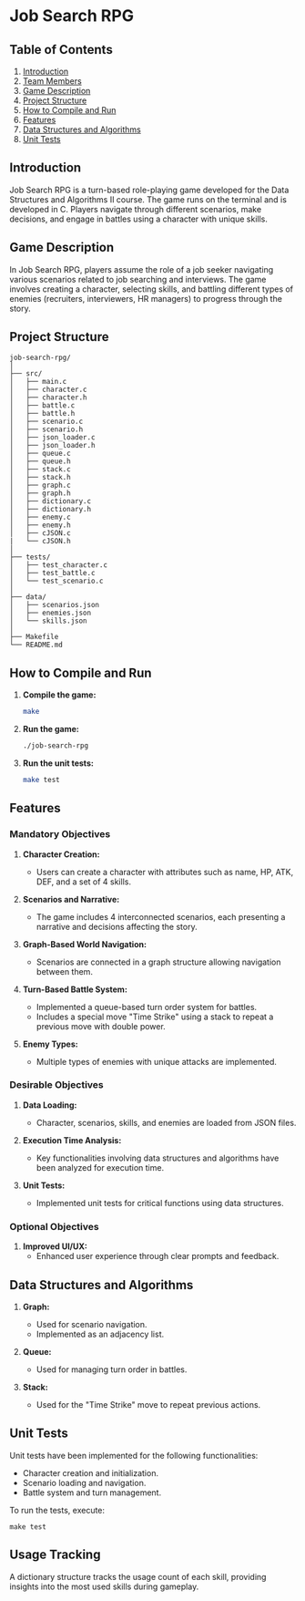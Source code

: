# Job Search RPG

## Table of Contents

1. [Introduction](#introduction)
2. [Team Members](#team-members)
3. [Game Description](#game-description)
4. [Project Structure](#project-structure)
5. [How to Compile and Run](#how-to-compile-and-run)
6. [Features](#features)
7. [Data Structures and Algorithms](#data-structures-and-algorithms)
8. [Unit Tests](#unit-tests)

## Introduction

Job Search RPG is a turn-based role-playing game developed for the Data Structures and Algorithms II course. The game runs on the terminal and is developed in C. Players navigate through different scenarios, make decisions, and engage in battles using a character with unique skills.

## Game Description

In Job Search RPG, players assume the role of a job seeker navigating various scenarios related to job searching and interviews. The game involves creating a character, selecting skills, and battling different types of enemies (recruiters, interviewers, HR managers) to progress through the story.

## Project Structure

```
job-search-rpg/
│
├── src/
│   ├── main.c
│   ├── character.c
│   ├── character.h
│   ├── battle.c
│   ├── battle.h
│   ├── scenario.c
│   ├── scenario.h
│   ├── json_loader.c
│   ├── json_loader.h
│   ├── queue.c
│   ├── queue.h
│   ├── stack.c
│   ├── stack.h
│   ├── graph.c
│   ├── graph.h
│   ├── dictionary.c
│   ├── dictionary.h
│   ├── enemy.c
│   ├── enemy.h
│   ├── cJSON.c
|   └── cJSON.h
│
├── tests/
│   ├── test_character.c
│   ├── test_battle.c
│   └── test_scenario.c
│
├── data/
│   ├── scenarios.json
│   ├── enemies.json
│   └── skills.json
│
├── Makefile
└── README.md
```

## How to Compile and Run

1. **Compile the game:**
   ```sh
   make
   ```

2. **Run the game:**
   ```sh
   ./job-search-rpg
   ```

3. **Run the unit tests:**
   ```sh
   make test
   ```

## Features

### Mandatory Objectives

1. **Character Creation:**
   - Users can create a character with attributes such as name, HP, ATK, DEF, and a set of 4 skills.

2. **Scenarios and Narrative:**
   - The game includes 4 interconnected scenarios, each presenting a narrative and decisions affecting the story.

3. **Graph-Based World Navigation:**
   - Scenarios are connected in a graph structure allowing navigation between them.

4. **Turn-Based Battle System:**
   - Implemented a queue-based turn order system for battles.
   - Includes a special move "Time Strike" using a stack to repeat a previous move with double power.

5. **Enemy Types:**
   - Multiple types of enemies with unique attacks are implemented.

### Desirable Objectives

1. **Data Loading:**
   - Character, scenarios, skills, and enemies are loaded from JSON files.

2. **Execution Time Analysis:**
   - Key functionalities involving data structures and algorithms have been analyzed for execution time.

3. **Unit Tests:**
   - Implemented unit tests for critical functions using data structures.


### Optional Objectives

1. **Improved UI/UX:**
   - Enhanced user experience through clear prompts and feedback.

## Data Structures and Algorithms

1. **Graph:**
   - Used for scenario navigation.
   - Implemented as an adjacency list.

2. **Queue:**
   - Used for managing turn order in battles.

3. **Stack:**
   - Used for the "Time Strike" move to repeat previous actions.


## Unit Tests

Unit tests have been implemented for the following functionalities:
- Character creation and initialization.
- Scenario loading and navigation.
- Battle system and turn management.

To run the tests, execute:
```
make test
```

## Usage Tracking

A dictionary structure tracks the usage count of each skill, providing insights into the most used skills during gameplay.
